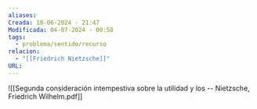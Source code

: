 ```yaml
---
aliases: 
Creada: 18-06-2024 - 21:47
Modificada: 04-07-2024 - 00:58
tags:
  - problema/sentido/recurso
relacion:
  - "[[Friedrich Nietzsche]]"
URL: 
---
```




![[Segunda consideración intempestiva sobre la utilidad y los -- Nietzsche, Friedrich Wilhelm.pdf]]